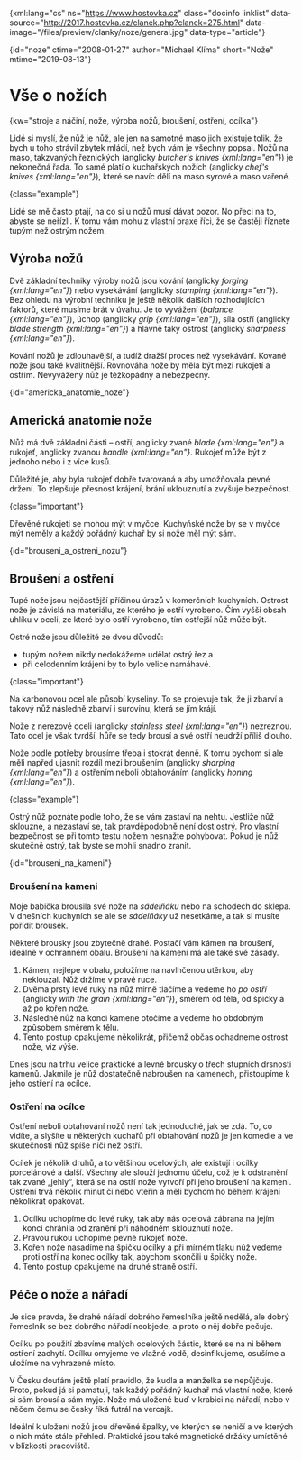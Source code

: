 
{xml:lang="cs" ns="https://www.hostovka.cz" class="docinfo linklist" data-source="http://2017.hostovka.cz/clanek.php?clanek=275.html" data-image="/files/preview/clanky/noze/general.jpg" data-type="article"}

{id="noze" ctime="2008-01-27" author="Michael Klíma" short="Nože" mtime="2019-08-13"}

# Vše o nožích

<!-- generated attribute kw by user_udpatekw.sh on 2019-03-13, do not edit -->

{kw="stroje a náčiní, nože, výroba nožů, broušení, ostření, ocílka"}

Lidé si myslí, že nůž je nůž, ale jen na samotné maso jich existuje tolik, že bych u toho strávil zbytek mládí, než bych vám je všechny popsal. Nožů na maso, takzvaných řeznických (anglicky _butcher's knives {xml:lang="en"}_) je nekonečná řada. To samé platí o kuchařských nožích (anglicky _chef's knives {xml:lang="en"}_), které se navíc dělí na maso syrové a maso vařené.

{class="example"}

Lidé se mě často ptají, na co si u nožů musí dávat pozor. No přeci na to, abyste se neřízli. K tomu vám mohu z vlastní praxe říci, že se častěji říznete tupým než ostrým nožem.

## Výroba nožů

Dvě základní techniky výroby nožů jsou kování (anglicky _forging {xml:lang="en"}_) nebo vysekávání (anglicky _stamping {xml:lang="en"}_). Bez ohledu na výrobní techniku je ještě několik dalších rozhodujících faktorů, které musíme brát v úvahu. Je to vyvážení (_balance {xml:lang="en"}_), úchop (anglicky _grip {xml:lang="en"}_), síla ostří (anglicky _blade strength {xml:lang="en"}_) a hlavně taky ostrost (anglicky _sharpness {xml:lang="en"}_).

Kování nožů je zdlouhavější, a tudíž dražší proces než vysekávání. Kované nože jsou také kvalitnější. Rovnováha nože by měla být mezi rukojetí a ostřím. Nevyvážený nůž je těžkopádný a nebezpečný.

{id="americka\_anatomie\_noze"}

## Americká anatomie nože

Nůž má dvě základní části – ostří, anglicky zvané _blade {xml:lang="en"}_ a rukojeť, anglicky zvanou _handle {xml:lang="en"}_. Rukojeť může být z jednoho nebo i z více kusů. 

Důležité je, aby byla rukojeť dobře tvarovaná a aby umožňovala pevné držení. To zlepšuje přesnost krájení, brání uklouznutí a zvyšuje bezpečnost.

{class="important"}

Dřevěné rukojeti se mohou mýt v myčce. Kuchyňské nože by se v myčce mýt neměly a každý pořádný kuchař by si nože měl mýt sám.

{id="brouseni\_a\_ostreni_nozu"}

## Broušení a ostření

Tupé nože jsou nejčastější příčinou úrazů v komerčních kuchyních. Ostrost nože je závislá na materiálu, ze kterého je ostří vyrobeno. Čím vyšší obsah uhlíku v oceli, ze které bylo ostří vyrobeno, tím ostřejší nůž může být.

Ostré nože jsou důležité ze dvou důvodů:

  * tupým nožem nikdy nedokážeme udělat ostrý řez a
  * při celodenním krájení by to bylo velice namáhavé.

{class="important"}

Na karbonovou ocel ale působí kyseliny. To se projevuje tak, že ji zbarví a takový nůž následně zbarví i surovinu, která se jím krájí.

Nože z nerezové oceli (anglicky _stainless steel {xml:lang="en"}_) nezreznou. Tato ocel je však tvrdší, hůře se tedy brousí a své ostří neudrží příliš dlouho.

Nože podle potřeby brousíme třeba i stokrát denně. K tomu bychom si ale měli napřed ujasnit rozdíl mezi broušením (anglicky _sharping {xml:lang="en"}_) a ostřením neboli obtahováním (anglicky _honing {xml:lang="en"}_).

{class="example"}

Ostrý nůž poznáte podle toho, že se vám zastaví na nehtu. Jestliže nůž sklouzne, a nezastaví se, tak pravděpodobně není dost ostrý. Pro  vlastní bezpečnost se při tomto testu nožem nesnažte pohybovat. Pokud je nůž skutečně ostrý, tak byste se mohli snadno zranit.

{id="brouseni\_na\_kameni"}

### Broušení na kameni

Moje babička brousila své nože na _sádelňáku_ nebo na schodech do sklepa. V dnešních kuchyních se ale se _sádelňáky_ už nesetkáme, a tak si musíte pořídit brousek.

Některé brousky jsou zbytečně drahé. Postačí vám kámen na broušení, ideálně v ochranném obalu. Broušení na kameni má ale také své zásady.

  1. Kámen, nejlépe v obalu, položíme na navlhčenou utěrkou, aby neklouzal. Nůž držíme v pravé ruce.
  2. Dvěma prsty levé ruky na nůž mírně tlačíme a vedeme ho _po ostří_ (anglicky _with the grain {xml:lang="en"}_), směrem od těla, od špičky a až po kořen nože.
  3. Následně nůž na konci kamene otočíme a vedeme ho obdobným způsobem směrem k tělu.
  4. Tento postup opakujeme několikrát, přičemž občas odhadneme ostrost nože, viz výše.

Dnes jsou na trhu velice praktické a levné brousky o třech stupních drsnosti kamenů. Jakmile je nůž dostatečně nabroušen na kamenech, přistoupíme k jeho ostření na ocílce.

### Ostření na ocílce

Ostření neboli obtahování nožů není tak jednoduché, jak se zdá. To, co vidíte, a slyšíte u některých kuchařů při obtahování nožů je jen komedie a ve skutečnosti nůž spíše ničí než ostří.

Ocílek je několik druhů, a to většinou ocelových, ale existují i ocílky porcelánové a další. Všechny ale slouží jednomu účelu, což je k odstranění tak zvané „jehly“, která se na ostří nože vytvoří při jeho broušení na kameni. Ostření trvá několik minut či nebo vteřin a měli bychom ho během krájení několikrát opakovat.

  1. Ocílku uchopíme do levé ruky, tak aby nás ocelová zábrana na jejím konci chránila od zranění při náhodném sklouznutí nože.
  2. Pravou rukou uchopíme pevně rukojeť nože.
  3. Kořen nože nasadíme na špičku ocílky a při mírném tlaku nůž vedeme proti ostří na konec ocílky tak, abychom skončili u špičky nože.
  4. Tento postup opakujeme na druhé straně ostří.

## Péče o nože a nářadí

Je sice pravda, že drahé nářadí dobrého řemeslníka ještě nedělá, ale dobrý řemeslník se bez dobrého nářadí neobjede, a proto o něj dobře pečuje.

Ocílku po použití zbavíme malých ocelových částic, které se na ni během ostření zachytí. Ocílku omyjeme ve vlažné vodě, desinfikujeme, osušíme a uložíme na vyhrazené místo.

V Česku doufám ještě platí pravidlo, že kudla a manželka se nepůjčuje. Proto, pokud já si pamatuji, tak každý pořádný kuchař má vlastní nože, které si sám brousí a sám myje. Nože má uložené buď v krabici na nářadí, nebo v něčem čemu se česky říká futrál na vercajk.

Ideální k uložení nožů jsou dřevěné špalky, ve kterých se neničí a ve kterých o nich máte stále přehled. Praktické jsou také magnetické držáky umístěné v blízkosti pracoviště.

